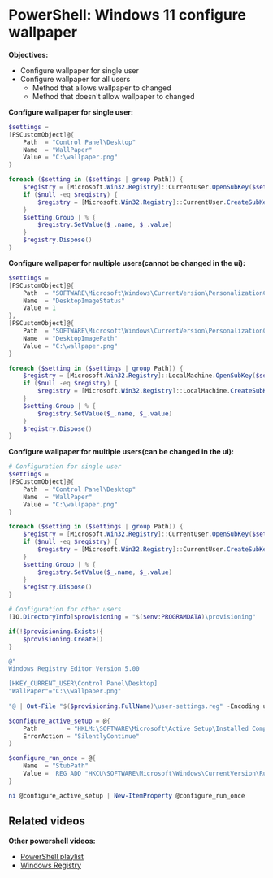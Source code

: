 # PowerShell: Windows 11 configure wallpaper

<b>Objectives:</b>

* Configure wallpaper for single user
* Configure wallpaper for all users
  * Method that allows wallpaper to changed
  * Method that doesn't allow wallpaper to changed

<b>Configure wallpaper for single user:</b>

```powershell
$settings =
[PSCustomObject]@{
    Path  = "Control Panel\Desktop"
    Name  = "WallPaper"
    Value = "C:\wallpaper.png"
}

foreach ($setting in ($settings | group Path)) {
    $registry = [Microsoft.Win32.Registry]::CurrentUser.OpenSubKey($setting.Name, $true)
    if ($null -eq $registry) {
        $registry = [Microsoft.Win32.Registry]::CurrentUser.CreateSubKey($setting.Name, $true)
    }
    $setting.Group | % {
        $registry.SetValue($_.name, $_.value)
    }
    $registry.Dispose()
}
```

<b>Configure wallpaper for multiple users(cannot be changed in the ui):</b>

```powershell
$settings =
[PSCustomObject]@{
    Path  = "SOFTWARE\Microsoft\Windows\CurrentVersion\PersonalizationCSP"
    Name  = "DesktopImageStatus"
    Value = 1
},
[PSCustomObject]@{
    Path  = "SOFTWARE\Microsoft\Windows\CurrentVersion\PersonalizationCSP"
    Name  = "DesktopImagePath"
    Value = "C:\wallpaper.png"
}

foreach ($setting in ($settings | group Path)) {
    $registry = [Microsoft.Win32.Registry]::LocalMachine.OpenSubKey($setting.Name, $true)
    if ($null -eq $registry) {
        $registry = [Microsoft.Win32.Registry]::LocalMachine.CreateSubKey($setting.Name, $true)
    }
    $setting.Group | % {
        $registry.SetValue($_.name, $_.value)
    }
    $registry.Dispose()
}
```

<b>Configure wallpaper for multiple users(can be changed in the ui):</b>

```powershell
# Configuration for single user
$settings =
[PSCustomObject]@{
    Path  = "Control Panel\Desktop"
    Name  = "WallPaper"
    Value = "C:\wallpaper.png"
}

foreach ($setting in ($settings | group Path)) {
    $registry = [Microsoft.Win32.Registry]::CurrentUser.OpenSubKey($setting.Name, $true)
    if ($null -eq $registry) {
        $registry = [Microsoft.Win32.Registry]::CurrentUser.CreateSubKey($setting.Name, $true)
    }
    $setting.Group | % {
        $registry.SetValue($_.name, $_.value)
    }
    $registry.Dispose()
}

# Configuration for other users
[IO.DirectoryInfo]$provisioning = "$($env:PROGRAMDATA)\provisioning"

if(!$provisioning.Exists){
    $provisioning.Create()
}

@"
Windows Registry Editor Version 5.00

[HKEY_CURRENT_USER\Control Panel\Desktop]
"WallPaper"="C:\\wallpaper.png"
  
"@ | Out-File "$($provisioning.FullName)\user-settings.reg" -Encoding unicode -Force

$configure_active_setup = @{
    Path        = "HKLM:\SOFTWARE\Microsoft\Active Setup\Installed Components\UserSettings"
    ErrorAction = "SilentlyContinue"
}

$configure_run_once = @{
    Name  = "StubPath"
    Value = 'REG ADD "HKCU\SOFTWARE\Microsoft\Windows\CurrentVersion\RunOnce" /v ImportUserRegistry /d "REG IMPORT {0}" /f' -f "$($provisioning.FullName)\user-settings.reg"
}

ni @configure_active_setup | New-ItemProperty @configure_run_once
```

## Related videos

<b>Other powershell videos:</b>

* [PowerShell playlist](https://www.youtube.com/playlist?list=PLVncjTDMNQ4RDyVzbV0_kpXCScTMgUw_A)
* [Windows Registry](https://www.youtube.com/playlist?list=PLVncjTDMNQ4TZrwwuYuZBZhpjs6YWw7sQ)